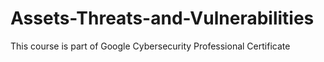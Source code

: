 # Assets-Threats-and-Vulnerabilities
This course is part of Google Cybersecurity Professional Certificate
